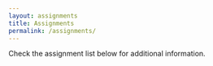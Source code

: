 ```yaml
---
layout: assignments
title: Assignments
permalink: /assignments/
---
```

Check the assignment list below for additional information.